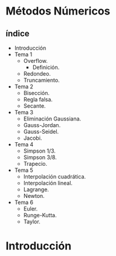 # Métodos Númericos

## índice
+ Introducción
+ Tema 1
  - Overflow.
      - Definición.
  - Redondeo.
  - Truncamiento.
+ Tema 2
  - Bisección.
  - Regla falsa.
  - Secante.
+ Tema 3
  - Eliminación Gaussiana.
  - Gauss-Jordan.
  - Gauss-Seidel.
  - Jacobi.
+ Tema 4
  - Simpson 1/3.
  - Simpson 3/8.
  - Trapecio.
+ Tema 5
  - Interpolación cuadrática.
  - Interpolación lineal.
  - Lagrange.
  - Newton.
+ Tema 6
  - Euler.
  - Runge-Kutta.
  - Taylor.

# Introducción
